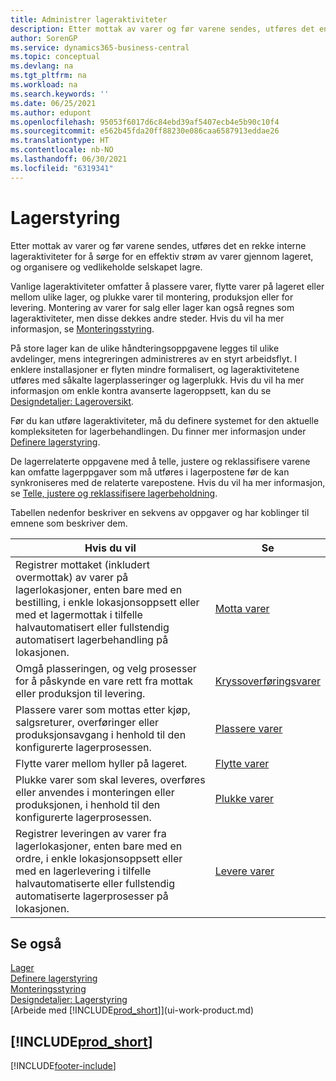 ```yaml
---
title: Administrer lageraktiviteter
description: Etter mottak av varer og før varene sendes, utføres det en rekke interne lageraktiviteter for å sørge for en effektiv strøm av varer gjennom lageret.
author: SorenGP
ms.service: dynamics365-business-central
ms.topic: conceptual
ms.devlang: na
ms.tgt_pltfrm: na
ms.workload: na
ms.search.keywords: ''
ms.date: 06/25/2021
ms.author: edupont
ms.openlocfilehash: 95053f6017d6c84ebd39af5407ecb4e5b90c10f4
ms.sourcegitcommit: e562b45fda20ff88230e086caa6587913eddae26
ms.translationtype: HT
ms.contentlocale: nb-NO
ms.lasthandoff: 06/30/2021
ms.locfileid: "6319341"
---
```

# <a name="warehouse-management"></a>Lagerstyring
Etter mottak av varer og før varene sendes, utføres det en rekke interne lageraktiviteter for å sørge for en effektiv strøm av varer gjennom lageret, og organisere og vedlikeholde selskapet lagre.

Vanlige lageraktiviteter omfatter å plassere varer, flytte varer på lageret eller mellom ulike lager, og plukke varer til montering, produksjon eller for levering. Montering av varer for salg eller lager kan også regnes som lageraktiviteter, men disse dekkes andre steder. Hvis du vil ha mer informasjon, se [Monteringsstyring](assembly-assemble-items.md).  

På store lager kan de ulike håndteringsoppgavene legges til ulike avdelinger, mens integreringen administreres av en styrt arbeidsflyt. I enklere installasjoner er flyten mindre formalisert, og lageraktivitetene utføres med såkalte lagerplasseringer og lagerplukk. Hvis du vil ha mer informasjon om enkle kontra avanserte lageroppsett, kan du se [Designdetaljer: Lageroversikt](design-details-warehouse-overview.md).

Før du kan utføre lageraktiviteter, må du definere systemet for den aktuelle kompleksiteten for lagerbehandlingen. Du finner mer informasjon under [Definere lagerstyring](warehouse-setup-warehouse.md).

De lagerrelaterte oppgavene med å telle, justere og reklassifisere varene kan omfatte lagerppgaver som må utføres i lagerpostene før de kan synkroniseres med de relaterte varepostene. Hvis du vil ha mer informasjon, se [Telle, justere og reklassifisere lagerbeholdning](inventory-how-count-adjust-reclassify.md).

 Tabellen nedenfor beskriver en sekvens av oppgaver og har koblinger til emnene som beskriver dem.   

|**Hvis du vil**|**Se**|  
|------------|-------------|  
|Registrer mottaket (inkludert overmottak) av varer på lagerlokasjoner, enten bare med en bestilling, i enkle lokasjonsoppsett eller med et lagermottak i tilfelle halvautomatisert eller fullstendig automatisert lagerbehandling på lokasjonen.|[Motta varer](warehouse-how-receive-items.md)|
|Omgå plasseringen, og velg prosesser for å påskynde en vare rett fra mottak eller produksjon til levering.|[Kryssoverføringsvarer](warehouse-how-to-cross-dock-items.md)|    
|Plassere varer som mottas etter kjøp, salgsreturer, overføringer eller produksjonsavgang i henhold til den konfigurerte lagerprosessen.|[Plassere varer](warehouse-put-away-items.md)|
|Flytte varer mellom hyller på lageret.|[Flytte varer](warehouse-move-items.md)|
|Plukke varer som skal leveres, overføres eller anvendes i monteringen eller produksjonen, i henhold til den konfigurerte lagerprosessen.|[Plukke varer](warehouse-pick-items.md)|
|Registrer leveringen av varer fra lagerlokasjoner, enten bare med en ordre, i enkle lokasjonsoppsett eller med en lagerlevering i tilfelle halvautomatiserte eller fullstendig automatiserte lagerprosesser på lokasjonen.|[Levere varer](warehouse-how-ship-items.md)|  

## <a name="see-also"></a>Se også  
[Lager](inventory-manage-inventory.md)  
[Definere lagerstyring](warehouse-setup-warehouse.md)     
[Monteringsstyring](assembly-assemble-items.md)    
[Designdetaljer: Lagerstyring](design-details-warehouse-management.md)  
[Arbeide med [!INCLUDE[prod_short](includes/prod_short.md)]](ui-work-product.md)  

## [!INCLUDE[prod_short](includes/free_trial_md.md)]  


[!INCLUDE[footer-include](includes/footer-banner.md)]